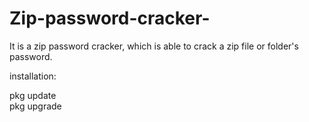 # Zip-password-cracker-
It is a zip password cracker, which is able to crack a zip file or folder's password.

installation:

pkg update<br>
pkg upgrade<br>



